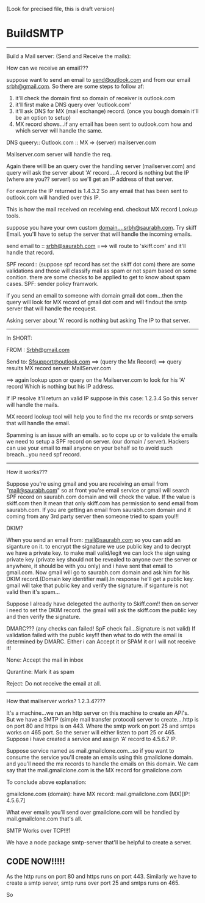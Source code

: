 (Look for precised file, this is draft version)
# BuildSMTP
<hr>
Build a Mail server: (Send and Receive the mails):

How can we receive an email???

suppose want to send an email to send@outlook.com and from our email srbh@gmail.com. So there are some steps to follow af:
1. it'll check the domain first so domain of receiver is outlook.com
2. it'll first make a DNS query over 'outlook.com'
3. it'll ask DNS for MX (mail exchange) record. (once you bough domain it'll be an option to setup)
4. MX record shows...if any email has been sent to outlook.com how and which server will handle the same.

DNS queery:: Outlook.com :: MX => (server) mailserver.com 

Mailserver.com server will handle the req.

Again there willl be an query over the handling server (mailserver.com) and query will ask the server about 'A' record....A record is nothing but the IP (where are you?? server!) so we'll get an IP address of that server.

For example the IP returned is 1.4.3.2 So any email that has been sent to outlook.com will handled over this IP.

This is how the mail received on receiving end. checkout MX record Lookup tools.

suppose you have your own custom domain....srbh@saurabh.com. Try skiff Email. you'll have to setup the server that will handle the incoming emails.

send email to :: srbh@saurabh.com ===> will route to 'skiff.com' and it'll handle that record.


SPF record::
(suppose spf record has set the skiff dot com)
there are some validations and those will classify mail as spam or not spam based on some conition. there are some checks to be applied to get to know about spam cases. SPF: sender policy framwork.

if you send an email to someone with domain gmail dot com...then the query will look for MX record of gmail dot com and will findout the smtp server that will handle the reequest.

Asking server about 'A' record is nothing but asking The IP to that server.

<hr>

In SHORT:

FROM :
Srbh@gmail.com

Send to:
Sfsupport@outlook.com ==> (query the Mx Record)
==> query results MX record server: MailServer.com

==> again lookup upon or query on the Mailserver.com to look for his 'A' record Which is nothing but his IP address.

If IP resolve it'll return an valid IP suppose in this case: 1.2.3.4
So this server will handle the mails.

MX record lookup tool will help you to find the mx records or smtp servers that will handle the email.

Spamming is an issue with an emails. so to cope up or to validate the emails we need to setup a SPF record on server. (our domain / server). Hackers can use your email to mail anyone on your behalf so to avoid such breach...you need spf record.

<hr>
How it works???

Suppose you're using gmail and you are receiving an email from "mail@saurabh.com" so at front you're email service or gmail will search SPF record on saurabh.com domain and will check the value. If the value is skiff.com then It mean that only skiff.com has permission to send email from saurabh.com. If you are getting an email from saurabh.com domain and it coming from any 3rd party server then someone tried to spam you!!! 

DKIM?

When you send an email from: mail@saurabh.com  so you can add an siganture on it. to encrypt the signature we use public key and to decrypt we have a private key. to make mail valid/legit we can lock the sign using private key (private key should not be revealed to anyone over the server or anywhere, it should be with you only) and i have sent that email to gmail.com. Now gmail will go to saurabh.com domain and ask him for his DKIM record.(Domain key identifier mail).In response he'll get a public key. gmail will take that public key and verify the signature. if siganture is not valid then it's spam...

Suppose I already have delegeted the authority to Skiff.com!! then on server i need to set the DKIM record. the gmail will ask the skiff.com the public key and then verify the signature.

DMARC???
(any checks can failed! SpF check fail...Signature is not valid)
If validation failed with the public key!!! then what to do with the email is determined by DMARC. Either i can Accept it or SPAM it or I will not receive it!

None: Accept the mail in inbox

Qurantine: Mark it as spam

Reject: Do not receive the email at all.

<hr>

How that mailserver works? 1.2.3.4????

It's a machine...we run an http server on this machine to create an API's. But we have a SMTP (simple mail transfer protocol) server to create....http is on port 80 and https is on 443. Where the smtp work on port 25 and smtps works on 465 port.
So the server will either listen to port 25 or 465. Suppose i have created a service and assign 'A' record to 4.5.6.7 IP.

Suppose service named as mail.gmailclone.com...so if you want to consume the service you'll create an emails using this gmailclone domain. and you'll need the mx records to handle the emails on this domain.
We cam say that the mail.gmailclone.com is the MX record for gmailclone.com


To conclude above explanation:

gmailclone.com (domain):
have MX record: mail.gmailclone.com (MX)[IP: 4.5.6.7]

What ever emails you'll send over gmailclone.com will be handled by mail.gmailclone.com that's all.

SMTP Works over TCP!!!1

We have a node package smtp-server that'll be helpful to create a server.

## CODE NOW!!!!! 

As the http runs on port 80 and https runs on port 443. Similarly we have to create a smtp server, smtp runs over port 25 and smtps runs on 465. 

So 



